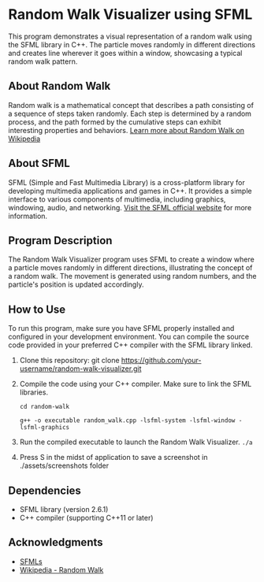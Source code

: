 # Random Walk Visualizer using SFML

This program demonstrates a visual representation of a random walk using the SFML library in C++. The particle moves randomly in different directions and creates line wherever it goes within a window, showcasing a typical random walk pattern.

## About Random Walk

Random walk is a mathematical concept that describes a path consisting of a sequence of steps taken randomly. Each step is determined by a random process, and the path formed by the cumulative steps can exhibit interesting properties and behaviors. [Learn more about Random Walk on Wikipedia](https://en.wikipedia.org/wiki/Random_walk)

## About SFML

SFML (Simple and Fast Multimedia Library) is a cross-platform library for developing multimedia applications and games in C++. It provides a simple interface to various components of multimedia, including graphics, windowing, audio, and networking. [Visit the SFML official website](https://www.sfml-dev.org/) for more information.

## Program Description

The Random Walk Visualizer program uses SFML to create a window where a particle moves randomly in different directions, illustrating the concept of a random walk. The movement is generated using random numbers, and the particle's position is updated accordingly.

## How to Use

To run this program, make sure you have SFML properly installed and configured in your development environment. You can compile the source code provided in your preferred C++ compiler with the SFML library linked.

1. Clone this repository: git clone https://github.com/your-username/random-walk-visualizer.git

2. Compile the code using your C++ compiler. Make sure to link the SFML libraries.

   `cd random-walk`

   `g++ -o executable random_walk.cpp -lsfml-system -lsfml-window -lsfml-graphics`

3. Run the compiled executable to launch the Random Walk Visualizer.
   `./a`

4. Press S in the midst of application to save a screenshot in ./assets/screenshots folder

## Dependencies

- SFML library (version 2.6.1)
- C++ compiler (supporting C++11 or later)

## Acknowledgments

- [SFMLs](https://www.sfml-dev.org/)
- [Wikipedia - Random Walk](https://en.wikipedia.org/wiki/Random_walk)
